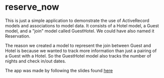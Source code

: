 # reserve_now

This is just a simple application to demonstrate the use of ActiveRecord models
and associations to model data. It consists of a Hotel model, a Guest model, and
a "join" model called GuestHotel. We could have also named it Reservation.

The reason we created a model to represent the join between Guest and Hotel is
because we wanted to track more information than just a pairing of a Guest with
a Hotel. So the GuestHotel model also tracks the number of nights and check in/out
dates.

The app was made by following the slides found
[here](http://techtalentsouth.slides.com/techtalentsouth/deck-293-332)

